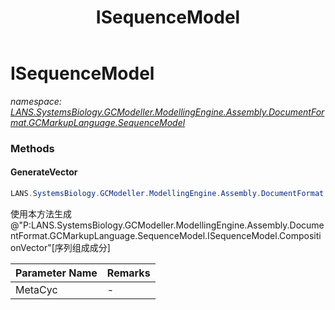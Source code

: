 ﻿---
title: ISequenceModel
---

# ISequenceModel
_namespace: [LANS.SystemsBiology.GCModeller.ModellingEngine.Assembly.DocumentFormat.GCMarkupLanguage.SequenceModel](N-LANS.SystemsBiology.GCModeller.ModellingEngine.Assembly.DocumentFormat.GCMarkupLanguage.SequenceModel.html)_



### Methods

#### GenerateVector
```csharp
LANS.SystemsBiology.GCModeller.ModellingEngine.Assembly.DocumentFormat.GCMarkupLanguage.SequenceModel.ISequenceModel.GenerateVector(LANS.SystemsBiology.Assembly.MetaCyc.File.FileSystem.DatabaseLoadder)
```
使用本方法生成@"P:LANS.SystemsBiology.GCModeller.ModellingEngine.Assembly.DocumentFormat.GCMarkupLanguage.SequenceModel.ISequenceModel.CompositionVector"[序列组成成分]

|Parameter Name|Remarks|
|--------------|-------|
|MetaCyc|-|





